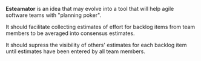 __Esteamator__ is an idea that may evolve into a tool that will help agile software teams with "planning poker".

It should facilitate collecting estimates of effort for backlog items from team members to be averaged into consensus estimates.

It should supress the visibility of others' estimates for each backlog item until estimates have been entered by all team members.